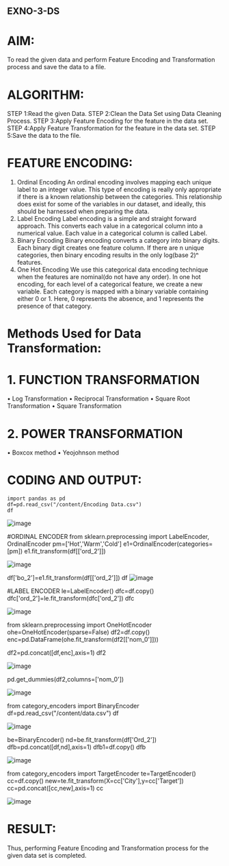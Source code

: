 ## EXNO-3-DS

# AIM:
To read the given data and perform Feature Encoding and Transformation process and save the data to a file.

# ALGORITHM:
STEP 1:Read the given Data.
STEP 2:Clean the Data Set using Data Cleaning Process.
STEP 3:Apply Feature Encoding for the feature in the data set.
STEP 4:Apply Feature Transformation for the feature in the data set.
STEP 5:Save the data to the file.

# FEATURE ENCODING:
1. Ordinal Encoding
An ordinal encoding involves mapping each unique label to an integer value. This type of encoding is really only appropriate if there is a known relationship between the categories. This relationship does exist for some of the variables in our dataset, and ideally, this should be harnessed when preparing the data.
2. Label Encoding
Label encoding is a simple and straight forward approach. This converts each value in a categorical column into a numerical value. Each value in a categorical column is called Label.
3. Binary Encoding
Binary encoding converts a category into binary digits. Each binary digit creates one feature column. If there are n unique categories, then binary encoding results in the only log(base 2)ⁿ features.
4. One Hot Encoding
We use this categorical data encoding technique when the features are nominal(do not have any order). In one hot encoding, for each level of a categorical feature, we create a new variable. Each category is mapped with a binary variable containing either 0 or 1. Here, 0 represents the absence, and 1 represents the presence of that category.

# Methods Used for Data Transformation:
  # 1. FUNCTION TRANSFORMATION
• Log Transformation
• Reciprocal Transformation
• Square Root Transformation
• Square Transformation
  # 2. POWER TRANSFORMATION
• Boxcox method
• Yeojohnson method

# CODING AND OUTPUT:
```
import pandas as pd
df=pd.read_csv("/content/Encoding Data.csv")
df
```
![image](https://github.com/Preetha-Senthamilan/EXNO-3-DS/assets/119390282/5860e093-2599-483b-aeb6-c5f5e5c71e76)

#ORDINAL ENCODER
from sklearn.preprocessing import LabelEncoder, OrdinalEncoder
pm=['Hot','Warm','Cold']
e1=OrdinalEncoder(categories=[pm])
e1.fit_transform(df[['ord_2']])

![image](https://github.com/Preetha-Senthamilan/EXNO-3-DS/assets/119390282/a25d343b-2bf1-486f-a0f5-38d5394cf98c)

df['bo_2']=e1.fit_transform(df[['ord_2']])
df
![image](https://github.com/Preetha-Senthamilan/EXNO-3-DS/assets/119390282/1fa0112c-6d36-4c25-b64b-bf522d25fda3)

#LABEL ENCODER
le=LabelEncoder()
dfc=df.copy()
dfc['ord_2']=le.fit_transform(dfc['ord_2'])
dfc

![image](https://github.com/Preetha-Senthamilan/EXNO-3-DS/assets/119390282/6754cd2e-2c31-4184-bf98-ae252df49972)


from sklearn.preprocessing import OneHotEncoder
ohe=OneHotEncoder(sparse=False)
df2=df.copy()
enc=pd.DataFrame(ohe.fit_transform(df2[['nom_0']]))

df2=pd.concat([df,enc],axis=1)
df2

![image](https://github.com/Preetha-Senthamilan/EXNO-3-DS/assets/119390282/cfa63758-68d3-4fdb-944e-295ba16206ab)

pd.get_dummies(df2,columns=['nom_0'])


![image](https://github.com/Preetha-Senthamilan/EXNO-3-DS/assets/119390282/11397ace-166b-41d4-a847-200aad7a4b4d)


from category_encoders import  BinaryEncoder
df=pd.read_csv("/content/data.csv")
df

![image](https://github.com/Preetha-Senthamilan/EXNO-3-DS/assets/119390282/987488dc-1f67-4863-b0cb-5daa4df3ec91)

be=BinaryEncoder()
nd=be.fit_transform(df['Ord_2'])
dfb=pd.concat([df,nd],axis=1)
dfb1=df.copy()
dfb


![image](https://github.com/Preetha-Senthamilan/EXNO-3-DS/assets/119390282/59bed686-15b3-4eff-a52a-baa4c054f3a3)


from category_encoders import TargetEncoder
te=TargetEncoder()
cc=df.copy()
new=te.fit_transform(X=cc['City'],y=cc['Target'])
cc=pd.concat([cc,new],axis=1)
cc

![image](https://github.com/Preetha-Senthamilan/EXNO-3-DS/assets/119390282/eeb52a17-05c6-4387-a18c-e9f8bdd2c588)











     
# RESULT:
     
Thus, performing Feature Encoding and Transformation process for the given data set is completed.
       
